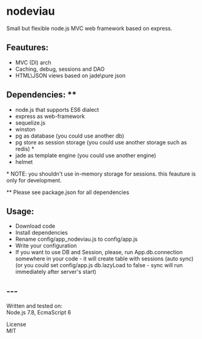 # nodeviau
Small but flexible node.js MVC web framework based on express.

## Feautures:

- MVC (DI) arch
- Caching, debug, sessions and DAO
- HTML\JSON views based on jade\pure json


## Dependencies: **
- node.js that supports ES6 dialect
- express as web-framework
- sequelize.js
- winston
- pg as database (you could use another db)
- pg store as session storage (you could use another storage such as redis) *
- jade as template engine (you could use another engine)
- helmet


\* NOTE: you shouldn't use in-memory storage for sessions. this feauture is only for development.

\** Please see package.json for all dependencies

## Usage:
* Download code
* Install dependencies
* Rename config/app_nodeviau.js to config/app.js
* Write your configuration
* If you want to use DB and Session, please, run App.db.connection somewhere in your code - it will create table with sessions (auto sync) (or you could set config/app.js db.lazyLoad to false - sync will run immediately after server's start)

## ---
Written and tested on:\
Node.js 7.8, EcmaScript 6

License\
MIT